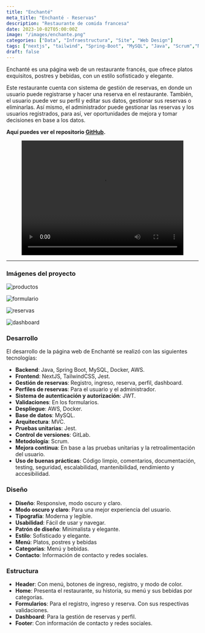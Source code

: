 ```yaml
---
title: "Enchanté"
meta_title: "Enchanté - Reservas"
description: "Restaurante de comida francesa"
date: 2023-10-02T05:00:00Z
image: "/images/enchante.png"
categories: ["Data", "Infraestructura", "Site", "Web Design"]
tags: ["nextjs", "tailwind", "Spring-Boot", "MySQL", "Java", "Scrum","Node", "Docker", "AWS", "Jest"]
draft: false
---
```

Enchanté es una página web de un restaurante francés, que ofrece platos exquisitos, postres y bebidas, con un estilo sofisticado y elegante.

Este restaurante cuenta con sistema de gestión de reservas, en donde un usuario puede registrarse y hacer una reserva en el restaurante. También, el usuario puede ver su perfil y editar sus datos, gestionar sus reservas o eliminarlas. Así mismo, el administrador puede gestionar las reservas y los usuarios registrados, para así, ver oportunidades de mejora y tomar decisiones en base a los datos.

**Aquí puedes ver el repositorio [GitHub](https://github.com/DaisyDewD/Echante).**

<div style={{ display: 'flex', marginBottom: '20px' }}>
  <div style={{ flex: 1, marginRight: '20px' }}>
    <figure>
        <video
            controls
            width="100%"
            height="300"
            style={{ width: '100%', marginTop: '20px' }}
        >
        <source src="/videos/enchante.mp4" type="video/mp4" />
      </video>
    </figure>
  </div>
</div>

---

### Imágenes del proyecto

<Tabs>

<Tab name="Productos">

![productos](/images/enchante-1.png)
</Tab>

<Tab name="Formulario">

![formulario](/images/enchante-2.png)
</Tab>

<Tab name="Reservas">

![reservas](/images/enchante-3.png)

</Tab>

<Tab name="Gestión de reservas y perfil">

![dashboard](/images/enchante-4.png)

</Tab>

</Tabs>

### Desarrollo
El desarrollo de la página web de Enchanté se realizó con las siguientes tecnologías:

* **Backend**: Java, Spring Boot, MySQL, Docker, AWS.
* **Frontend**: NextJS, TailwindCSS, Jest.
* **Gestión de reservas**: Registro, ingreso, reserva, perfil, dashboard.
* **Perfiles de reservas**: Para el usuario y el administrador.
* **Sistema de autenticación y autorización**: JWT.
* **Validaciones**: En los formularios.
* **Despliegue**: AWS, Docker.
* **Base de datos**: MySQL.
* **Arquitectura**: MVC.
* **Pruebas unitarias**: Jest.
* **Control de versiones**: GitLab.
* **Metodología**: Scrum.
* **Mejora continua**: En base a las pruebas unitarias y la retroalimentación del usuario.
* **Uso de buenas prácticas**: Código limpio, comentarios, documentación, testing, seguridad, escalabilidad, mantenibilidad, rendimiento y accesibilidad.


### Diseño

* **Diseño**: Responsive, modo oscuro y claro.
* **Modo oscuro y claro**: Para una mejor experiencia del usuario.
* **Tipografía**: Moderna y legible.
* **Usabilidad**: Fácil de usar y navegar.
* **Patrón de diseño**: Minimalista y elegante.
* **Estilo**: Sofisticado y elegante.
* **Menú**: Platos, postres y bebidas
* **Categorías**: Menú y bebidas.
* **Contacto**: Información de contacto y redes sociales.

### Estructura

* **Header**: Con menú, botones de ingreso, registro, y modo de color.
* **Home**: Presenta el restaurante, su historia, su menú y sus bebidas por categorías.
* **Formularios**: Para el registro, ingreso y reserva. Con sus respectivas validaciones.
* **Dashboard**: Para la gestión de reservas y perfil.
* **Footer**: Con información de contacto y redes sociales.


